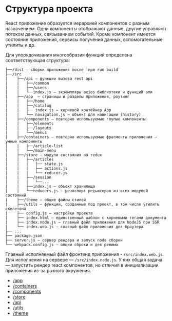 # Структура проекта

React приложение образуется иерархией компонентов с разным назначением. 
Одни компоненты отображают данные, другие управляют потоком данных, связыванием событий. 
Кроме компонент имеется состояние приложения, сервисы получения данных, вспомогательные утилиты и др. 

Для упорядочивания многообразия функций определена соответствующая структура:

```
├──/dist — сборки приложения после `npm run build` 
├──/src 
|    ├──/api — функции вызова rest api
|    |   ├──/common 
|    |   ├──/users
|    |   └──index.js — экземпляры axios библиотеки и функций апи
|    ├──/app  — страницы и разделы приложения, роутинг
|    |   ├──/home 
|    |   ├──/catalog
|    |   ├── index.js — корневой контейнер App
|    |   └── navigation.js — объект для навигации (history)
|    ├──/components — повторно используемые глупые компоненты
|    |   ├──/elements 
|    |   ├──/layouts
|    |   └──/menus
|    ├──/containers — повторно используемые фрагменты приложения — умные компоненты
|    |   ├──/article-list 
|    |   └──/main-menu
|    ├──/store — модули состояния на redux
|    |   ├──/articles
|    |   |   ├── state.js
|    |   |   ├── actions.js 
|    |   |   └── reducer.js
|    |   ├──/session 
|    |   |   └──...
|    |   ├──index.js — объект хранилища
|    |   └──reducers.js — реэкспорт редьюсеров из всех модулей состояний
|    ├──/theme — общие файлы стилей
|    ├──/utils — функции, созданные под проект, в том числе утилиты скелетона
|    ├── config.js — настройки проекта
|    ├── index.html — единственный шаблон с корневыми тегами документа 
|    ├── index.node.js — главный файл приложения для NodeJS при SSR
|    └── index.web.js — главный файл приложения для браузера
├── ...
├── package.json
├── server.js — сервер рендера и запуск node сборки
└── webpack.config.js — опции сброки и дев режима
```

Главный исполняемый файл фронтенд приложения - `/src/index.web.js`. 
Для исполнения на сервере — `/src/index.node.js`. 
У них общая задача — запустить рендер react компонентов, но отличия в инициализации приложения
из-за разного окружения.

- [/app](/docs/develop/structure/app.md)
- [/containers](/docs/develop/structure/containers.md)
- [/components](/docs/develop/structure/components.md)
- [/store](/docs/develop/structure/store.md)
- [/api](/docs/develop/structure/api.md)
- [/utils](/docs/develop/structure/utils.md)
- [/theme](/docs/develop/structure/theme.md)